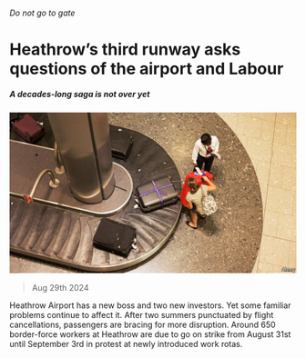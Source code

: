 ###### Do not go to gate

# Heathrow’s third runway asks questions of the airport and Labour 

##### A decades-long saga is not over yet 

![image](images/20240831_BRP003.jpg) 

> Aug 29th 2024 

Heathrow Airport has a new boss and two new investors. Yet some familiar problems continue to affect it. After two summers punctuated by flight cancellations, passengers are bracing for more disruption. Around 650 border-force workers at Heathrow are due to go on strike from August 31st until September 3rd in protest at newly introduced work rotas.

